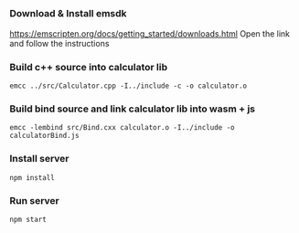 
##

### Download & Install emsdk 
https://emscripten.org/docs/getting_started/downloads.html Open the link and follow the instructions

### Build c++ source into calculator lib
`emcc ../src/Calculator.cpp -I../include -c -o calculator.o`

### Build bind source and link calculator lib into wasm + js
`emcc -lembind src/Bind.cxx calculator.o -I../include -o calculatorBind.js`

### Install server
`npm install`

### Run server
`npm start`
